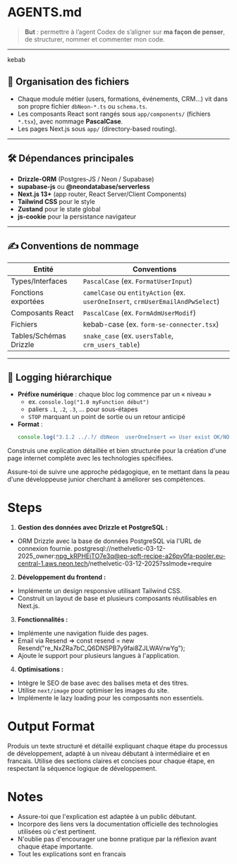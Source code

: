 # AGENTS.md

> **But** : permettre à l’agent Codex de s’aligner sur **ma façon de penser**, de structurer, nommer et commenter mon code.

---

kebab
## 📁 Organisation des fichiers

- Chaque module métier (users, formations, événements, CRM…) vit dans son propre fichier `dbNeon-*.ts` ou `schema.ts`.
- Les composants React sont rangés sous `app/components/` (fichiers `*.tsx`), avec nommage **PascalCase**.
- Les pages Next.js sous `app/` (directory-based routing).

---

## 🛠️ Dépendances principales

- **Drizzle-ORM** (Postgres‐JS / Neon / Supabase)
- **supabase-js** ou **@neondatabase/serverless**
- **Next.js 13+** (app router, React Server/Client Components)
- **Tailwind CSS** pour le style
- **Zustand** pour le state global
- **js-cookie** pour la persistance navigateur

---

## ✍️ Conventions de nommage

| Entité               | Conventions                   |
|----------------------|-------------------------------|
| Types/Interfaces     | `PascalCase` (ex. `FormatUserInput`)      |
| Fonctions exportées  | `camelCase` ou `entityAction` (ex. `userOneInsert`, `crmUserEmailAndPwSelect`) |
| Composants React     | `PascalCase` (ex. `FormAdmUserModif`)     |
| Fichiers             | kebab-case (ex. `form-se-connecter.tsx`)   |
| Tables/Schémas Drizzle | `snake_case` (ex. `usersTable`, `crm_users_table`) |

---

## 🔢 Logging hiérarchique

- **Préfixe numérique** : chaque bloc log commence par un « niveau »  
  - ex. `console.log("1.0 myFunction début")`  
  - paliers `.1`, `.2`, `.3`, … pour sous-étapes  
  - `STOP` marquant un point de sortie ou un retour anticipé
- **Format** :
  ```ts
  console.log("3.1.2 ../.?/ dbNeon  userOneInsert => User exist OK/NO");


Construis une explication détaillée et bien structurée pour la création d'une page internet complète avec les technologies spécifiées.

Assure-toi de suivre une approche pédagogique, en te mettant dans la peau d'une développeuse junior cherchant à améliorer ses compétences.

# Steps


1. **Gestion des données avec Drizzle et PostgreSQL :**
- ORM Drizzle avec la base de données PostgreSQL via l'URL de connexion fournie.
postgresql://nethelvetic-03-12-2025_owner:npg_kRPHEjTO7e3q@ep-soft-recipe-a26py0fa-pooler.eu-central-1.aws.neon.tech/nethelvetic-03-12-2025?sslmode=require


2. **Développement du frontend :**
- Implémente un design responsive utilisant Tailwind CSS.
- Construit un layout de base et plusieurs composants réutilisables en Next.js.

3. **Fonctionnalités :**
- Implémente une navigation fluide des pages.
- Email via Resend => const resend = new Resend("re_NxZRa7bC_Q6DNSPB7y9fai8ZJLWAVrwYg");
- Ajoute le support pour plusieurs langues à l'application.

4. **Optimisations :**
- Intègre le SEO de base avec des balises meta et des titres.
- Utilise `next/image` pour optimiser les images du site.
- Implémente le lazy loading pour les composants non essentiels.

# Output Format

Produis un texte structuré et détaillé expliquant chaque étape du processus de développement, adapté à un niveau débutant à intermédiaire et en francais. Utilise des sections claires et concises pour chaque étape, en respectant la séquence logique de développement.


# Notes

- Assure-toi que l'explication est adaptée à un public débutant.
- Incorpore des liens vers la documentation officielle des technologies utilisées où c'est pertinent.
- N'oublie pas d'encourager une bonne pratique par la réflexion avant chaque étape importante.
- Tout les explications sont en francais 